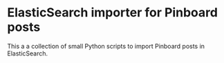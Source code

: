 # ElasticSearch importer for Pinboard posts

This a a collection of small Python scripts to import Pinboard posts in ElasticSearch.